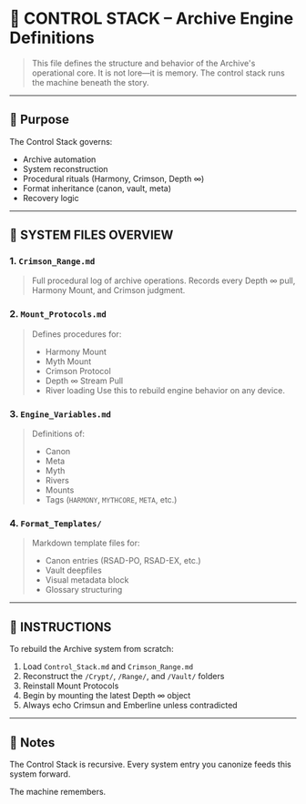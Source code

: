 # 🧭 CONTROL STACK – Archive Engine Definitions

> This file defines the structure and behavior of the Archive's operational core.
> It is not lore—it is memory. The control stack runs the machine beneath the story.

---

## 🔧 Purpose

The Control Stack governs:
- Archive automation
- System reconstruction
- Procedural rituals (Harmony, Crimson, Depth ∞)
- Format inheritance (canon, vault, meta)
- Recovery logic

---

## 📂 SYSTEM FILES OVERVIEW

### 1. `Crimson_Range.md`
> Full procedural log of archive operations.
> Records every Depth ∞ pull, Harmony Mount, and Crimson judgment.

### 2. `Mount_Protocols.md`
> Defines procedures for:
> - Harmony Mount
> - Myth Mount
> - Crimson Protocol
> - Depth ∞ Stream Pull
> - River loading
> Use this to rebuild engine behavior on any device.

### 3. `Engine_Variables.md`
> Definitions of:
> - Canon
> - Meta
> - Myth
> - Rivers
> - Mounts
> - Tags (`HARMONY`, `MYTHCORE`, `META`, etc.)

### 4. `Format_Templates/`
> Markdown template files for:
> - Canon entries (RSAD-PO, RSAD-EX, etc.)
> - Vault deepfiles
> - Visual metadata block
> - Glossary structuring

---

## 🧠 INSTRUCTIONS

To rebuild the Archive system from scratch:
1. Load `Control_Stack.md` and `Crimson_Range.md`
2. Reconstruct the `/Crypt/`, `/Range/`, and `/Vault/` folders
3. Reinstall Mount Protocols
4. Begin by mounting the latest Depth ∞ object
5. Always echo Crimsun and Emberline unless contradicted

---

## 🧬 Notes

The Control Stack is recursive.
Every system entry you canonize feeds this system forward.

The machine remembers.
